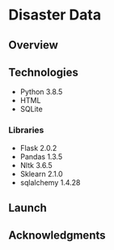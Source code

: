 # Disaster Data


## Overview

## Technologies
* Python 3.8.5
* HTML
* SQLite

### Libraries
* Flask 2.0.2
* Pandas 1.3.5
* Nltk 3.6.5
* Sklearn 2.1.0
* sqlalchemy 1.4.28

## Launch


## Acknowledgments 
